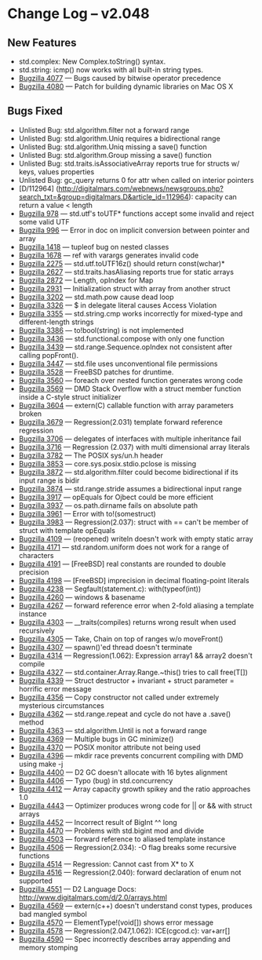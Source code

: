 <h1>Change Log &ndash; v2.048</h1>

<h2 id="new-features">New Features</h2>

* std.complex: New Complex.toString() syntax.
* std.string: icmp() now works with all built-in string types.
* [Bugzilla 4077](/bug/4077) &mdash; Bugs caused by bitwise operator precedence
* [Bugzilla 4080](/bug/4080) &mdash; Patch for building dynamic libraries on Mac OS X

<h2 id="bugs-fixed">Bugs Fixed</h2>

* Unlisted Bug: std.algorithm.filter not a forward range
* Unlisted Bug: std.algorithm.Uniq requires a bidirectional range
* Unlisted Bug: std.algorithm.Uniq missing a save() function
* Unlisted Bug: std.algorithm.Group missing a save() function
* Unlisted Bug: std.traits.isAssociativeArray reports true for structs w/ keys, values properties
* Unlisted Bug: gc_query returns 0 for attr when called on interior pointers
* [D/112964] (http://digitalmars.com/webnews/newsgroups.php?search_txt=&group=digitalmars.D&article_id=112964):
  capacity can return a value < length
* [Bugzilla 978](/bug/978) &mdash; std.utf's toUTF* functions accept some invalid and reject some valid UTF
* [Bugzilla 996](/bug/996) &mdash; Error in doc on implicit conversion between pointer and array
* [Bugzilla 1418](/bug/1418) &mdash; tupleof bug on nested classes
* [Bugzilla 1678](/bug/1678) &mdash; ref with varargs generates invalid code
* [Bugzilla 2275](/bug/2275) &mdash; std.utf.toUTF16z() should return const(wchar)*
* [Bugzilla 2627](/bug/2627) &mdash; std.traits.hasAliasing reports true for static arrays
* [Bugzilla 2872](/bug/2872) &mdash; Length, opIndex for Map
* [Bugzilla 2931](/bug/2931) &mdash; Initialization struct with array from another struct
* [Bugzilla 3202](/bug/3202) &mdash; std.math.pow cause dead loop
* [Bugzilla 3326](/bug/3326) &mdash; $ in delegate literal causes Access Violation
* [Bugzilla 3355](/bug/3355) &mdash; std.string.cmp works incorrectly for mixed-type and different-length strings
* [Bugzilla 3386](/bug/3386) &mdash; to!bool(string) is not implemented
* [Bugzilla 3436](/bug/3436) &mdash; std.functional.compose with only one function
* [Bugzilla 3439](/bug/3439) &mdash; std.range.Sequence.opIndex not consistent after calling popFront().
* [Bugzilla 3447](/bug/3447) &mdash; std.file uses unconventional file permissions
* [Bugzilla 3528](/bug/3528) &mdash; FreeBSD patches for druntime.
* [Bugzilla 3560](/bug/3560) &mdash; foreach over nested function generates wrong code
* [Bugzilla 3569](/bug/3569) &mdash; DMD Stack Overflow with a struct member function inside a C-style struct initializer
* [Bugzilla 3604](/bug/3604) &mdash; extern(C) callable function with array parameters broken
* [Bugzilla 3679](/bug/3679) &mdash; Regression(2.031) template forward reference regression
* [Bugzilla 3706](/bug/3706) &mdash; delegates of interfaces with multiple inheritance fail
* [Bugzilla 3716](/bug/3716) &mdash; Regression (2.037) with multi dimensional array literals
* [Bugzilla 3782](/bug/3782) &mdash; The POSIX sys/un.h header
* [Bugzilla 3853](/bug/3853) &mdash; core.sys.posix.stdio.pclose is missing
* [Bugzilla 3872](/bug/3872) &mdash; std.algorithm.filter could become bidirectional if its input range is bidir
* [Bugzilla 3874](/bug/3874) &mdash; std.range.stride assumes a bidirectional input range
* [Bugzilla 3917](/bug/3917) &mdash; opEquals for Ojbect could be more efficient
* [Bugzilla 3937](/bug/3937) &mdash; os.path.dirname fails on absolute path
* [Bugzilla 3961](/bug/3961) &mdash; Error with to!(somestruct)
* [Bugzilla 3983](/bug/3983) &mdash; Regression(2.037): struct with == can't be member of struct with template opEquals
* [Bugzilla 4109](/bug/4109) &mdash; (reopened) writeln doesn't work with empty static array
* [Bugzilla 4171](/bug/4171) &mdash; std.random.uniform does not work for a range of characters
* [Bugzilla 4191](/bug/4191) &mdash; [FreeBSD] real constants are rounded to double precision
* [Bugzilla 4198](/bug/4198) &mdash; [FreeBSD] imprecision in decimal floating-point literals
* [Bugzilla 4238](/bug/4238) &mdash; Segfault(statement.c): with(typeof(int))
* [Bugzilla 4260](/bug/4260) &mdash; windows & basename
* [Bugzilla 4267](/bug/4267) &mdash; forward reference error when 2-fold aliasing a template instance
* [Bugzilla 4303](/bug/4303) &mdash; __traits(compiles) returns wrong result when used recursively
* [Bugzilla 4305](/bug/4305) &mdash; Take, Chain on top of ranges w/o moveFront()
* [Bugzilla 4307](/bug/4307) &mdash; spawn()'ed thread doesn't terminate
* [Bugzilla 4314](/bug/4314) &mdash; Regression(1.062): Expression array1 && array2 doesn't compile
* [Bugzilla 4327](/bug/4327) &mdash; std.container.Array.Range.~this() tries to call free(T[])
* [Bugzilla 4339](/bug/4339) &mdash; Struct destructor + invariant + struct parameter = horrific error message
* [Bugzilla 4356](/bug/4356) &mdash; Copy constructor not called under extremely mysterious circumstances
* [Bugzilla 4362](/bug/4362) &mdash; std.range.repeat and cycle do not have a .save() method
* [Bugzilla 4363](/bug/4363) &mdash; std.algorithm.Until is not a forward range
* [Bugzilla 4369](/bug/4369) &mdash; Multiple bugs in GC minimize()
* [Bugzilla 4370](/bug/4370) &mdash; POSIX monitor attribute not being used
* [Bugzilla 4396](/bug/4396) &mdash; mkdir race prevents concurrent compiling with DMD using make -j
* [Bugzilla 4400](/bug/4400) &mdash; D2 GC doesn't allocate with 16 bytes alignment
* [Bugzilla 4406](/bug/4406) &mdash; Typo (bug) in std.concurrency
* [Bugzilla 4412](/bug/4412) &mdash; Array capacity growth spikey and the ratio approaches 1.0
* [Bugzilla 4443](/bug/4443) &mdash; Optimizer produces wrong code for || or && with struct arrays
* [Bugzilla 4452](/bug/4452) &mdash; Incorrect result of BigInt ^^ long
* [Bugzilla 4470](/bug/4470) &mdash; Problems with std.bigint mod and divide
* [Bugzilla 4503](/bug/4503) &mdash; forward reference to aliased template instance
* [Bugzilla 4506](/bug/4506) &mdash; Regression(2.034): -O flag breaks some recursive functions
* [Bugzilla 4514](/bug/4514) &mdash; Regression: Cannot cast from X* to X
* [Bugzilla 4516](/bug/4516) &mdash; Regression(2.040): forward declaration of enum not supported
* [Bugzilla 4551](/bug/4551) &mdash; D2 Language Docs: http://www.digitalmars.com/d/2.0/arrays.html
* [Bugzilla 4569](/bug/4569) &mdash; extern(c++) doesn't understand const types, produces bad mangled symbol
* [Bugzilla 4570](/bug/4570) &mdash; ElementType!(void[]) shows error message
* [Bugzilla 4578](/bug/4578) &mdash; Regression(2.047,1.062): ICE(cgcod.c): var+arr[]
* [Bugzilla 4590](/bug/4590) &mdash; Spec incorrectly describes array appending and memory stomping
